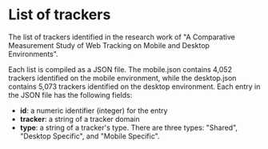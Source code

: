 # List of trackers
The list of trackers identified in the research work of "A Comparative Measurement Study of Web Tracking on Mobile and Desktop Environments".

Each list is compiled as a JSON file. The mobile.json contains 4,052 trackers identified on the mobile environment, while the desktop.json contains 5,073 trackers identified on the desktop environment. Each entry in the JSON file has the following fields:
* __id__: a numeric identifier (integer) for the entry
* __tracker__: a string of a tracker domain
* __type__: a string of a tracker's type.  There are three types: "Shared", "Desktop Specific", and "Mobile Specific". 
